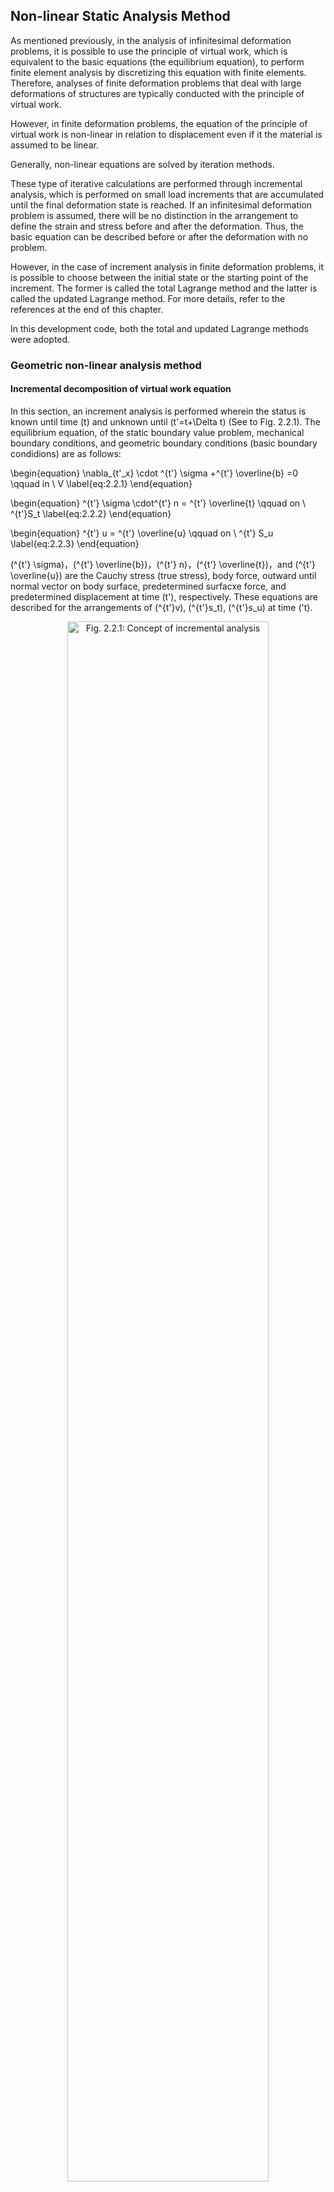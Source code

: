 
## Non-linear Static Analysis Method

As mentioned previously, in the analysis of infinitesimal deformation problems, it is possible to use the principle of virtual work, which is equivalent to the basic equations (the equilibrium equation), to perform finite element analysis by discretizing this equation with finite elements. Therefore, analyses of finite deformation problems that deal with large deformations of structures are typically conducted with the principle of virtual work. 


However, in finite deformation problems, the equation of the principle of virtual work is non-linear in relation to displacement even if it the material is assumed to be linear.

Generally, non-linear equations are solved by iteration methods. 


These type of iterative calculations are performed through incremental analysis, which is performed on small load increments that are accumulated until the final deformation state is reached. If an infinitesimal deformation problem is assumed, there will be no distinction in the arrangement to define the strain and stress before and after the deformation. Thus, the basic equation can be described before or after the deformation with no problem. 


However, in the case of increment analysis in finite deformation problems, it is possible to choose between the initial state or the starting point of the increment. The former is called the total Lagrange method and the latter is called the updated Lagrange method. For more details, refer to the references at the end of this chapter.


In this development code, both the total and updated Lagrange methods were adopted. 

### Geometric non-linear analysis method

#### Incremental decomposition of virtual work equation

In this section, an increment analysis is performed wherein the status is known until time \(t\) and unknown until \(t'=t+\Delta t\) (See to Fig. 2.2.1). The equilibrium equation, of the static boundary value problem, mechanical boundary conditions, and geometric boundary conditions (basic boundary condidions) are as follows:

\begin{equation}
\nabla_{t'_x} \cdot ^{t'} \sigma +^{t'} \overline{b} =0 \qquad in \ V
\label{eq:2.2.1}
\end{equation}

\begin{equation}
^{t'} \sigma \cdot^{t'} n = ^{t'} \overline{t} \qquad on \ ^{t'}S_t
\label{eq:2.2.2}
\end{equation}

\begin{equation}
^{t'} u = ^{t'} \overline{u} \qquad on \ ^{t'} S_u
\label{eq:2.2.3}
\end{equation}

\(^{t'} \sigma\)，\(^{t'} \overline{b}\)，\(^{t'} n\)，\(^{t'} \overline{t}\)，and \(^{t'} \overline{u}\) are the Cauchy stress (true stress), body force, outward until normal vector on body surface, predetermined surfacxe force, and predetermined displacement at time \(t'\), respectively. These equations are described for the arrangements of \(^{t'}v\), \(^{t'}s_t\), \(^{t'}s_u\) at time \('t\).

<div style="text-align:center;"><img alt="Fig. 2.2.1: Concept of incremental analysis" src="media/theory02_01.png" width="80%"/><br/>Fig. 2.2.1: Concept of incremental analysis</div>

### Principle of Virtual Work

The principle of virtual work equivalent to the equilibrium equation of Eq.\(\eqref{eq:2.2.1}\) and mechanical boundary conditions of Eq.\(\eqref{eq:2.2.2}\) is given by the following equation:

\begin{equation}
\int_{^{t'}v}{^{t'} \sigma} : \delta^{t'} A_{(L)} \, d^{t'}v =
\int_{^{t'} s_{t}}^{t'}
\overline{t}
\cdot \delta u \, d^{t'}s +
\int_{V}^{t'}
\overline{b} \cdot \delta u \, d^{t'}v
\label{eq:2.2.4}
\end{equation}

where \(^{t'} A_{(L)}\) is the linear part of the Almansi strain tensor, which is expressed by the following equation:

\begin{equation}
^{t'} A_{(L)} = \frac{1}{2}
\left\lbrace \frac{\partial ^{t'} u}{\partial ^{t'} x} + \left( \frac{ \partial ^{t'} u}{\partial ^{t'} x} \right) ^\mathrm{T} \right\rbrace
\label{eq:2.2.5}
\end{equation}

Eq.\(\eqref{eq:2.2.4}\) should be solved along with the geometric boundary conditions, strain displacement relation, and stress-strain relationship equation; however Eq.\(\eqref{eq:2.2.4}\) is described with the arrangement at time \(t'\), which  is still unknown at this stage. Therefor, a formulation with reference to arrangement \(V\) at time \(0\) or arrangement \(^{t'} v\) at time \(t\) has to be performed.

#### Formulation of total Lagrange method

In this section, a formulation based on the total Lagrange method used in the development code is described. 


The principle of virtual work equation at time \({t'}\) with reference to the initial arrangement at time \(0\) is given by the following equation: 

\begin{equation}
\int_{V}\,^{t'}_{0} S:\delta_0^{t'}
E\, dV=^{t'}\delta R
\label{eq:2.2.6}
\end{equation}

\begin{equation}
^{t'} \delta R=
\int_{S_t}\,
^{t'}_{0} \overline{t} \cdot \delta u\, dS
+
\int_{V}\,
^{t'}_{0} \overline{b} \cdot \delta u\, dV
\label{eq:2.2.7}
\end{equation}

where \(^{t'}_0 S\) and \(^{t'}_0 E\) represent the second Piola–Kirchhoff strain tensor and Green–Lagrange strain tensor, respectively, at time \(t'\) with reference to the initial arrengement at time \(0\). Furthermore, \(^{t'}_0 \overline{t}\) and \(^{t'}_0 \overline{b}\) are the surface force vector and body force coverted per unit volume of the initial arrangement, respectively, and are expressed as follows when associated with Eq.\(\eqref{eq:2.2.1}\), Eq.\(\eqref{eq:2.2.2}\) and Eq.\(\eqref{eq:2.2.3}\):

\begin{equation}
^{t'}_0 \overline{t}=\frac{d^{t'}s_{t'}}{dS}\overline{t}
\label{eq:2.2.8}
\end{equation}

\begin{equation}
^{t'}_0\overline{b}=\frac{d^{t'}v_{t'}}{dV}\overline{b}
\label{eq:2.2.9}
\end{equation}

The Green-Langrange strain tensor at time \(t\) is defined by the following equation:

\begin{equation}
^{t'}_{0} E=\frac{1}{2}
\left\lbrace
  \frac{\partial ^{t}u}{\partial X}
 +\left(\frac{\partial ^{t} u}{\partial X} \right)^T
 +\left(\frac{\partial ^{t} u}{\partial X}\right)^T
 \cdot \frac{\partial ^{t} u}{\partial X}
\right\rbrace
\label{eq:2.2.10}
\end{equation}

The displacement at time \(t'\) and the second Piola-Kirchhoff stress \(^{t'} u\), \(_{0}^{t'} S\) can be represented with incremental decomposition as follows:

\begin{equation}
^{t'} u =^{t} u + \Delta u
\label{eq:2.2.11}
\end{equation}

\begin{equation}
_{0}^{t'} S = _{0}^{t} S + \Delta S
\label{eq:2.2.12}
\end{equation}

The increment of Green-Lagrrange strain, in connection with the displacement increment, is defined by the following equation:

\begin{equation}
_{0}^{t'} E = _{0}^{t} E + \Delta E
\label{eq:2.2.13}
\end{equation}

\begin{equation}
\Delta E = \Delta E_{L} + \Delta E_{NL}
\label{eq:2.2.14}
\end{equation}

\begin{equation}
\Delta E_{L}=\frac{1}{2}
\left\lbrace
\frac{\partial \Delta u}{\partial X}
+\left(\frac{\partial \Delta u}{\partial X}\right)^\mathrm{T}
+\left(\frac{\partial \Delta u}{\partial X} \right)^\mathrm{T}\cdot
\frac{\partial ^{t} u}{\partial X}
+\left(\frac{\partial ^{t} u}{\partial X} \right)^\mathrm{T}
\cdot\frac{\partial \Delta u}{\partial X} \right\rbrace
\label{eq:2.2.15}
\end{equation}

\begin{equation}
\Delta E_{NL} = \frac{1}{2}\left(\frac{\partial \Delta u}{\partial X}\right)^\mathrm{T}\cdot\frac{\partial \Delta u}{\partial X}
\label{eq:2.2.16}
\end{equation}

If Eq.\(\eqref{eq:2.2.11}\), Eq.\(\eqref{eq:2.2.12}\), Eq.\(\eqref{eq:2.2.13}\), Eq.\(\eqref{eq:2.2.14}\), Eq.\(\eqref{eq:2.2.15}\) and Eq.\(\eqref{eq:2.2.16}\) are substituted into Eq.\(\eqref{eq:2.2.6}\) and Eq.\(\eqref{eq:2.2.7}\), the following equation is obtained:

\begin{equation}
\int_{V} \Delta S: (\delta \Delta E_{L} + \delta \Delta E_{NL})dV + \int_{V}\,_{0}^{t} S : \delta \Delta E_{NL}\, dV = ^{t'} \delta R - \int_V{_{0}^t S} : \delta \Delta E_{L}\,dV
\label{eq:2.2.17}
\end{equation}

In this case, it is assumed that \(\Delta S\) is associated with \(\Delta E_L\) and the forth-order tensor \(^{t}_{0} C\), and is expressed as follows:

\begin{equation}
\Delta S=^t_0 C:\Delta_t E_{L}
\label{eq:2.2.18}
\end{equation}

By substituting Eq.\(\eqref{eq:2.2.18}\) into Eq.\(\eqref{eq:2.2.17}\), and omitting \(\Delta S :\delta \Delta E_{NL}\) with \(\Delta u\) of second or higher order, the following equation is obtained:

\begin{equation}
\int_V ( ^t_{0}
C \Delta E_{L} ) : \delta \Delta E_{L}\, dV + \int_V\,^t_{0} S : \delta \Delta E_{NL}\, dV = _{0}^{t'}\delta R - \int_V{_{0}^t S} : \delta \Delta E_{L}\, dV
\label{eq:2.2.19}
\end{equation}

Further, if Eq.\(\eqref{eq:2.2.19}\) is discretized by the finite element, following equation is obtained:

\begin{equation}
\delta U^T ( ^t_{0} K_{L} + ^t_{0} K_{NL} ) \Delta U = \delta U^{T}\,_{0}^{t'} F - \partial U^T\,^t_{0} Q
\label{eq:2.2.20}
\end{equation}

where \(^t_0 K\), \(^t_0 K_{NL}\), \(^{t'}_0 F\), \(^t_0 Q\) denote the initial displacement matrix, initial stress matrix, external force vector, and internal stress vector, respectively.

Therefore, the recurrence formula to determine the status from time \(t\) to time \(t'\) is given by the following equation:

\(i = 0\)

Step1 :
\( \,^{t'}_0 K^{(0)}=^{t}_0 K_L+^{t}_0 K_{NL};\,^{t'}_0 Q^{(0)}=^{t}_0 Q;\ U^{(0)}=^{t} U \)
 
Step2 :
\( ^{t'}_0 K^{(i)}\Delta U^{(i)}=^{t'}_0 F-^{t'}_0 Q^{(i-1)} \)

Step3 :
\( \,^{t'} U^{(i)}=^{t'} U^{(i-1)} + \Delta U^{(i)} \)

\(i = i + 1\)

#### Formulation of the Updated Lagrange Method

The principle of the virtual work equation at time \(t'\) with reference to the arrangement at time \(t\) given by the following equation:

\begin{equation}
\int_{V}\,^{t'}_{t} S:\delta_t^{t'}
E dV=\,^{t'}\delta R
\label{eq:2.2.21}
\end{equation}

\begin{equation}
^{t'}\delta R = \int_{S_t}\,^{t'}_{t}\overline{t} \cdot \delta u\, dS + \int_{V}\,^{t'}_{t}\overline{b} \cdot \delta u\, dV
\label{eq:2.2.22}
\end{equation}

However,

\begin{equation}
^{t'}_{t} \overline{t} = \frac{d^{t'}s_{t'}}{d^ts}\overline{t}
\label{eq:2.2.23}
\end{equation}

\begin{equation}
^{t'}_{t} \overline{b} = \frac{d^{t'}v_{t'}}{d^tv}\overline{b}
\label{eq:2.2.24}
\end{equation}

While tensor \(^{t'}_t S\) and \(^{t'}_t E\) and vector \(^{t'}_t \overline{t}\) and \(^{t'}_t \overline{b}\) are are based on arrangement at time \(t\), the Green-Lagrange strain does not include the initial displacement (displacement until time \(t\) \(^t u\):

\begin{equation}
^{t'}_{t} E = \Delta_{t} E_{L} + \Delta_{t} E_{NL}
\label{eq:2.2.25}
\end{equation}

Further, this becomes

\begin{equation}
\Delta_{t} E_{L}=\frac{1}{2}
\left\lbrace \frac{\partial \Delta u}{\partial^t\, x} + \left(\frac{ \partial \Delta u}{\partial ^t\,x}\right)^\mathrm{T} \right\rbrace
\label{eq:2.2.26}
\end{equation}

\begin{equation}
\Delta_t E_{NL} = \frac{1}{2} \left( \frac{ \partial \Delta u}{\partial ^t\,x}\right)^\mathrm{T} \cdot \frac{ \partial \Delta u}{\partial^t\,x}
\label{eq:2.2.27}
\end{equation}

However,

\begin{equation}
_{t'}^{t} S = _{t}^{t} S + \Delta _{t} S
\label{eq:2.2.28}
\end{equation}

Thus, if this is substituted into Eq.\(\eqref{eq:2.2.21}\), Eq.\(\eqref{eq:2.2.22}\), and Eq.\(\eqref{eq:2.2.25}\), the eqation to be solved is as follows:

\begin{equation}
\int_{t_{v}} \Delta_{t} S : (\delta \Delta_{t}{E_{L}} + \delta \Delta_t{E_{NL}})d^t{v} + \int_{t_{v}}{_{t}^{t'}S} : \delta \Delta_{t} {E_{NL}}\,d^t{v}=^{t'} \delta R - \int_{t_{v}}{_{t}^t S} : \delta \Delta_{t} E_{L}\,d^t{v}
\label{eq:2.2.29}
\end{equation}

In this case, it is assumed that \(\Delta_t S\) with \(\Delta_t E_t\) and forth-order tensor \(^t_t C\), and is expressed as follows:

\begin{equation}
\Delta_t S = ^t_t C : \Delta_t E_{L}
\label{eq:2.2.30}
\end{equation}

If this is substituted Eq.\(\eqref{eq:2.2.29}\), the following equation is obtained:

\begin{equation}
\int_V ( ^t_t C \Delta_{t} E_{L} ) : \delta \Delta_{t} E_{L}\, dV+\int_V{^t_{t} S} : \delta \Delta_{t} E_{NL}\, dV = ^{t'} \delta R - \int_V{_{t}^t S} : \delta \Delta_t E_{L}\, dV
\label{eq:2.2.31}
\end{equation}

By discretizing Eq.\(\eqref{eq:2.2.31}\) with finite elements, as following equation is acquired:

\begin{equation}
\delta U^T ( ^t_t K_{L} + ^t_t K_{NL} ) \Delta U = \delta U^{T}\, {_{t}^{t'}} F - \partial U^T\, {^t_{t} Q}
\label{eq:2.2.32}
\end{equation}

where \(^t_t K_L\), \(^t_t K_{NL}\), \(^{t'}_t F\) and \(^t_t Q\) denote the initial displacement matrix, initial stress matrix, external force vector, and internal stress vector, respectively.

Therefore, the recurrence formula to determine the status from time \(t\) to \(t’\) is given by the following equation:

\(i = 0\)

Step1 :
\(\,\,\,^{t'}_t K^{(i)}=\,^{t}_t K_L+^{t}_t K_{NL};\,^{t'}_t Q^{(i)}=\, ^{t}_t Q;\, U^{(i)}=\,^{t} U\)

Step2 :
\(\,\,\,^{t'}_t K^{(i)} \Delta U^{(i)}=\, ^{t'}_t F - ^{t'}_t Q^{(i-1)}\)

Step3 :
\(\,\,\,^{t'} U^{(i)}=\, ^{t'} U^{(i-1)} + \Delta U^{(i)}\)

\(i = i + 1\)

### Material Non-linear Analysis Method

With this development code, it is possible to analyze two types of non-linear materials; materials with isotropic hyperelasticity and elastoplasticity. 

If the material to be analyzed is elastoplastic, the updated Lagrange method is applied. If it is hyperelastic, the total Lagrange method. Furthermore, the Newton–Raphson method is applied to the iterative analysis method. 

These material constitutive equations are discussed ahead. 

#### Hyperelastic Material

The elastic potential energy in isotropic hyperelastic materials is obtained from an isotropic response from an unstressed initial state. It can be represented as a function of the principal invariants of the Cauchy–Green deformation tensor \(C(I_1, I_2, I_3)\) or  the principal invariants of deformation tensor \((\overline{I_1}, \overline{I_2}, \overline{I_3})\) excluding volume change; that is, as \(W = W(I_1, I_2, I_3)\) or \(W=W(\overline{I_1}, \overline{I_2}, \overline{I_3})\).

The constitutive equation of a hyperelastic material is defined by the relationship between the second Piola–Kirchhoff stress and Green–Lagrange strain, and the total Lagrange method is applicable for its deformation analysis.

The elastic potential energy \(W\) of the hyperelastic models included in this development code is listed below. If the elastic potential energy \(W\) is known, the second Piola–Kirchhoff stress and the stress-strain relationship can be calculated as follows: 

\begin{equation}
S = 2\frac{\partial W}{\partial C}
\label{eq:2.2.33}
\end{equation}

\begin{equation}
C = 4 \frac{ \partial^2 W}{\partial C \partial C}
\label{eq:2.2.34}
\end{equation}

##### (1) Neo-Hookean hyperelasticity model

The Neo-Hookean hyperelasticity model is an expansion of the isotropic linear law (Hooke’s law); thus, it is compatible with large deformation problems. Its elastic potential is as follows:

\begin{equation}
W = C_{10} ( {\overline I_{1}} - 3 ) + \frac{1}{D_1} ( J - 1 )^2
\label{eq:2.2.35}
\end{equation}

where \(C_{10}\) and \(D_1\) are the material constants.

##### (2) Mooney-Rivlin hyperelasticity model

\begin{equation}
W = C_{10}(\overline{I_1}-3) + C_{01}(\overline{I_2}-3) + \frac{1}{D_1} (J-1)^2
\label{eq:2.2.36}
\end{equation}

where, \(C_{10}, C_{01}\) and \(D_1\) are the material constants.

##### (3) Arruda Boyce hyperelasticity model

\begin{align}
W &= \mu \left[ \frac{1}{2} ( {\overline{I}}_1 - 3 )
   + \frac{1}{20 {\lambda_m}^2} ( \ {{\overline{I}}_1}^2 - 9 )
   + \frac{11}{1050 {\lambda_m}^2} ( {{\overline{I}}_1}^3 - 27 ) \nonumber \\\
  \qquad + \frac{19}{7000 {\lambda_m}^2} ( {{\overline{I}}_1}^4 - 81 )
   + \frac{519}{673750 {\lambda_m}^2} ( {{\overline{I}}_1}^5 - 243 ) \right] \\\
  &+ \frac{1}{D} \left( \frac{J^2 - 1}{2} - \ln J \right)
\label{eq:2.2.37}
\end{align}

\begin{equation}
\mu = \frac{\mu_0}{1 + \cfrac{3}{5 \lambda_m^2} + \cfrac{99}{175 \lambda_m^4} + \cfrac{513}{875 \lambda_m^6} + \cfrac{42039}{67375 \lambda_m^8}}
\label{eq:2.2.38}
\end{equation}

where \(\mu\), \(\lambda_m\) and \(D\) are the material constants.

#### Elastoplastic materials

In this development code, an elastoplastic constitutive equation that follows the associated flow rule is applied. Furthermore, its constitutive equation represents the relationship between the Jaumman speed of Kirchhoff stress and deformation speed tensor, and the updated Lagrange method is applicable for its deformation analysis. 

##### (1) Elastoplastic constitutive Equation

The yield criteria of an elasto-plastic solid is assumed to be given as follows:

Initla yield conditions:

\begin{equation}
F( \sigma, \sigma_{y_0})
\label{eq:2.2.39}
\end{equation}

Subsequent yield conditions:

\begin{equation}
F(\sigma, \sigma_y (\overline{e}^p))
\label{eq:2.2.40}
\end{equation}

where

  - \(F\) : Yield function
  - \(\sigma_{y_0}\) : Initial yield stress
  - \(\sigma_y\) : Consecutive yield stress
  - \(\sigma\) : Stress tensor
  - \(e\) : Infinitesimal strain tensor
  - \(e^p\) : Plastic strain tensor
  - \(\overline{e}^p\) : Equivalent plastic strain

It is assumed that the relationship between yield stress and equivalent plastic strain corresponds to that between stress in uniaxial state and plastic strain. 

**The relationship between stress in uniaxial state and plastic strain**

\begin{equation}
\sigma = H(e^p)
\label{eq:2.2.41}
\end{equation}

\begin{equation}
\frac{d \sigma}{d e^p} = H'
\label{eq:2.2.42}
\end{equation}

where \(H'\) is the modulus of strain hardening

**The relationship between equivalent stress and equivalent plastic strain**

\begin{equation}
\overline{\sigma} = H(\overline{e}^p)
\label{eq:2.2.43}
\end{equation}

\begin{equation}
\dot{\overline{\sigma}} = H' \dot{\overline{e}}^p
\label{eq:2.2.44}
\end{equation}

The subsequent yield function is normally a function of temperature and plastic strain work; however, to simplify, it is a function of only equivalent plastic strain \(e^{-p}\) in this case. Moreover, \(F=0\) continues to be satisfied during the plastic deformation; thus, the following equation must hold:

\begin{equation}
\dot{F} = \frac{\partial F}{\partial \sigma} : \dot{\sigma} + \frac{\partial F}{\partial e^p} : \dot{e}^p = 0
\label{eq:2.2.45}
\end{equation}

where \(\dot{F}\) represents the time derivative of \(F\), and the time derivative of a certain amount \(A\) is represented by \(\dot{A}\).

In this case, assuming the existence of plastic potential \(\Theta\), the plastic strain speed is speed represented by the following equation:

\begin{equation}
\dot{e}^p=\dot{\lambda}\frac{\partial \Theta}{\partial \sigma}
\label{eq:2.2.46}
\end{equation}

where \(\dot{\lambda}\) is a coefficient.

Moreover, considering that the plastic potential \(\Theta\) is equivalent to the yield function \(F\), the associated flow rule of the following equation is assumed: 

\begin{equation}
\dot{e}^p = \dot{\lambda} \frac{\partial F}{\partial \sigma}
\label{eq:2.2.47}
\end{equation}

If this is substituted into Eq.\(\eqref{eq:2.2.45}\), the following equation is obtained: 

\begin{equation}
\dot{\lambda} = \frac{a^T : d_D }{A + a^T : D : a}\dot{e}
\label{eq:2.2.48}
\end{equation}

Where \(D\) is an elasticity matrix,

\begin{align}
  a^T &= \frac{\partial F}{\partial \sigma}
& d_D &= D a^T
&   A &= -\frac{ a }{\dot{\lambda}} \frac{\partial F}{\partial e^p} : \dot{e}^p
\label{eq:2.2.49}
\end{align}

The stress-strain relationship equation of elastoplasticity can be expressed as follows

\begin{equation}
\dot{\sigma} =
\left\{
D -
\frac{d_D \otimes {d_D}^\mathrm{T}}
     {A + {d_D}^\mathrm{T} a}
\right\}
\colon \dot{e}
\label{eq:2.2.50}
\end{equation}

When the yield function Eq.\(\eqref{eq:2.2.50}\) of an elastoplastic material is known, the constitutive equation can be acquired from this equation.

##### (1) Yield Function

The elastoplastic yield functions included in this development code are as follows:

- Von Mises yield function:

\begin{equation}
F = \sqrt{3 J_2} - \sigma_y = 0
\label{2.2.51}
\end{equation}

- Mohr-Coulomb yield function:

\begin{equation}
F = \sigma_1 - \sigma_3 + \ ( \ \sigma_1 + \sigma_3\  )\sin \phi - 2 \ c \cos \phi = 0
\label{eq:2.2.52}
\end{equation}

- Drucker-Prager yield function:

\begin{equation}
F = \sqrt{J_2} - \ \alpha\ \sigma \ : I - \sigma_y = 0
\label{eq:2.2.53}
\end{equation}

where the material constants \(\alpha\) and \(\sigma_y\) are calculated from viscosity and friction angle of the material.

\begin{align}
  \alpha &= \frac{2 \sin \phi}{3 + \sin \phi}\
& \sigma_y &= \frac{6\ c \cos \phi}{3 + \sin \phi}
\label{eq:2.2.54}
\end{align}

#### Viscoelastic material

In this development code, the generalized Maxwell model is applied for viscoelastic materials. The constitutive equation is a function of deviatoric strain \(e\) and deviatoric viscous strain \(q\).

\begin{equation}
\sigma \ (t) = Ktr \varepsilon I + 2 G ( \mu_0 e + \mu q )
\label{eq:2.2.55}
\end{equation}

where

\begin{align}
\mu q &= \sum_{m = 1}^{M} \mu_{m} q^{(m)}
      & \sum_{m = 0}^{M} \mu_{m} = 1
\label{eq:2.2.56}
\end{align}

Furthermore, \(q\) can be determined from

\begin{equation}
{\dot{q}}^{(m)} + \frac{1}{\lambda_{m}} q^{(m)} = \dot{e}
\label{eq:2.2.57}
\end{equation}

where \(\lambda_m\) is relaxation, and the relaxation coefficient \(G\) is represented by the following Prony series:

\begin{equation}
G (t) = G \left[ \mu_0 + \sum_{i = 1}^M {\mu_m \exp\left( \frac{-t}{\lambda_m \ } \right)} \right]
\label{eq:2.2.58}
\end{equation}

#### Creep material

A displacement under constant stress with time dependence is a phenomenon called "creep".

The previously mentioned viscoelastic behavior can also be considered as a type of linear creep phenomenon. In this section, a few types of non-linear creep are explained. For this phenomenon, a method that creates a constitutive equation by adding it to an instantaneous strain is typically used, and the strain when a constant load is applied is defined as creep strain \(\varepsilon^c\). The most commonly used constitutive equation that considers creep is creep strain speed \(\dot{\varepsilon^c}\), which is defined as a function of stress and total creep strain: 

\begin{equation}
{\dot{\varepsilon}}^c \equiv \frac{\partial \varepsilon^c}{\partial t} = \beta ( \,\sigma,\ \varepsilon^c\  )
\label{eq:2.2.59}
\end{equation}

In this case, if the instantaneous strain is assumed as the elasticity strain \(\varepsilon^e\), the total strain is expressed as an addition of creep strain to it. 

\begin{equation}
\varepsilon = \varepsilon^e + \varepsilon^c
\label{eq:2.2.60}
\end{equation}

where

\begin{equation}
\varepsilon^e = {c^e}^{-1}\ : \sigma
\label{eq:2.2.61}
\end{equation}

As previously mentioned in plastic materials, it is necessary to show the method of time integration on numerical analysis for the constitutive equation that indicates creep. The constitutive equation when creep is considered is 

\begin{equation}
\sigma_{n + 1} = c\ :\ ( \varepsilon_{n + 1} - \varepsilon_{n + 1}^c )
\label{eq:2.2.62}
\end{equation}

\begin{equation}
\varepsilon_{n + 1}^c = \varepsilon_n^c + \ \Delta t\ \beta_{n + \theta}
\label{eq:2.2.63}
\end{equation}

where \(\beta_{n+\theta}\) is

\begin{equation}
\beta_{n + \theta} = ( 1 - \theta  ) \beta_n + \theta \beta_{n + 1}
\label{eq:2.2.64}
\end{equation}

Furthermore, the creep strain increment \(\Delta \varepsilon^c\) is a simplified non-linear equation,

\begin{equation}
R_{n + 1} = \varepsilon_{n + 1} - \ c^{- 1}\ : \sigma_{n + 1} - \ \varepsilon_n^c - \ \Delta t\ \beta_{n + \theta} = \mathbf{0}
\label{eq:2.2.65}
\end{equation}

In the iterative calculation of the Newton-Raphson method, using the initial value as a strain increment determined from \(\sigma_{n+1} = \sigma_n\) and the finite element method, the iterative and incremental solution are as follows: 

\begin{equation}
R_{n + 1}^{(k + 1)} = \mathbf{0} = \ R_{n + 1}^{(k)} - ( \ c^{- 1} + \Delta t\ c_{n + 1}^c\  ) d \sigma_{n + 1}^{(k)}
\label{eq:2.2.66}
\end{equation}

where

\begin{equation}
c^c_{n+1} = 
\left. \frac{\partial\beta}{\partial\sigma} \right|_{n+\theta}
=
\left. \theta\frac{\partial\beta}{\partial\sigma} \right|_{n+1}
\label{eq:2.2.67}
\end{equation}

When the iterative solution is performed using the solutions of Eq.\(\eqref{eq:2.2.65}\) and Eq.\(\eqref{eq:2.2.66}\) until the residual \(R\) becomes \(0\), stress \(\sigma_{n+1}\) and the tangent coefficient are used as follows:

\begin{equation}
c_{n + 1}^* = [ c^{-1} + \Delta t c_{n + 1}^c ]^{- 1}
\label{eq:2.2.68}
\end{equation}

As a specific equation of Eq.\(\eqref{eq:2.2.58}\),  this development code applies the Norton model below. Its constitutive equation is represented as follows, where the equivalent creep strain \(\dot{\varepsilon}^{cr}\) is a function of Mises stress \(q\) and time \(t\):

\begin{equation}
{\dot{\varepsilon}}^{cr} = A q^n t^m
\label{eq:2.2.69}
\end{equation}

where \(A\), \(m\) and \(n\) are the material constants.

### Contact Analysis Method

When two objects contact each other, the contact force \(t_c\) is conducted through the contact surface. The principle of virtual work Eq.\(\eqref{eq:2.2.4}\) can be expressed as follows: 

\begin{equation}
\int^{t'}_{^{t'}v}\,^{t'} \sigma : \delta^{t'} A_{(L)} d^{t'}v = \int^{t'}_{^{t'}S_{t}}\,^{t'} \overline{t} \cdot \delta u d^{t'}s+ \int^{t'}_{V} \overline{b} \cdot \delta u d^{t'}v + \int^{t'}_{^{t'} S _{c}}t_{c}[\delta u^{(1)} - u^{(2)}]
\label{eq:2.2.70}
\end{equation}

where \(S_c\) is contact area, and \(u^{(1)}\) and \(u^{(2)}\) represent the displacement of contact objects 1 and 2, respectively. 

In the contact analysis, the surfaces with possible contact are designated as pairs; one of the surfaces is the master surface, and the other is the slave surface. In this master-slave analysis method, the following contact constraint conditions are assumed: 

  1. The slave nodes do not perforate the master surface. 
  2. When the contact occurs, the slave node is defined as the contact position through which the master and slave surface transfer the contact and frictional forces to each other. 

If the last term of Eq.\(\eqref{eq:2.2.55}\) is discretized by finite elements, the following equation is obtained:

\begin{equation}
\int^{t'}_{^{t'}S_{c}} t_c [\delta u^{(1)} - \delta u^{(2)}] \approx \delta UK_c \Delta U + \delta UF_c
\label{eq:2.2.71}
\end{equation}

where \(K_c\) and \(F_c\) represent the contact stiffness matrix and contact force, respectively. By substituting this equation into Eq.\(\eqref{eq:2.2.20}\) or Eq.\(\eqref{eq:2.2.32}\), the finite element equation of the total Lagrange method (which considers the contact constraint) and the updated Lagrange method become: 

\begin{equation}
\delta U^T ( ^t_0 K_L + ^t_0 K_{NL} + K_c ) \Delta U = \delta U^T {_0^{t'} F} - \partial U^T {^t_0 Q} + \delta UF_c
\label{eq:2.2.72}
\end{equation}

\begin{equation}
\delta U^T (^t_t K_L + ^t_t K_{NL} + K_c ) \Delta U = \delta U^T {_{t} ^{t'} F} - \partial U^T {^t_t Q}+ \delta UF_c
\label{eq:2.2.73}
\end{equation}

With this development software, it is possible to analyze the contact deformation between two deformable bodies, and the user can choose from the following analysis functions: 

  - Infinitesimal sliding contact problem: This analysis assumes that the position of the contact point does not change.
  - Finite sliding contact problem: This analysis supports cases where the contact position changes because of deformation. 
  - Contact problem without friction
  - Contact problem with friction: This analysis supports the Coulomb friction law. 

However, when the infinitesimal deformation linear elastic analysis is chosen, it becomes a problem without infinitesimal sliding friction.

Furthermore, at this point, it only supports contact analysis of primary solid elements (element numbers 341, 351, and 361). 



